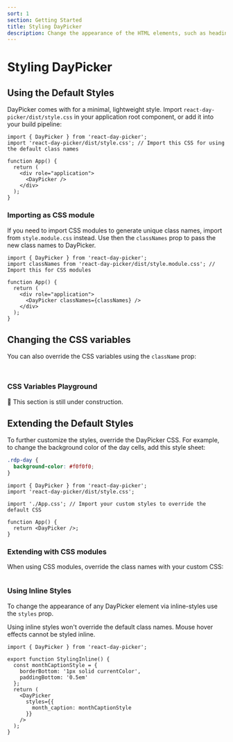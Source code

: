 ```yaml
---
sort: 1
section: Getting Started
title: Styling DayPicker
description: Change the appearance of the HTML elements, such as headings, grid cells and buttons.
---
```


# Styling DayPicker

## Using the Default Styles

DayPicker comes with for a minimal, lightweight style. Import
`react-day-picker/dist/style.css` in your application root component, or add it
into your build pipeline:

```tsx showLineNumbers filename="App.tsx" {2}
import { DayPicker } from 'react-day-picker';
import 'react-day-picker/dist/style.css'; // Import this CSS for using the default class names

function App() {
  return (
    <div role="application">
      <DayPicker />
    </div>
  );
}
```

### Importing as CSS module

If you need to import CSS modules to generate unique class names, import from `style.module.css`
instead. Use then the `classNames` prop to pass the new class names to DayPicker.

```tsx showLineNumbers filename="App.tsx" {2,7} showLineNumbers
import { DayPicker } from 'react-day-picker';
import classNames from 'react-day-picker/dist/style.module.css'; // Import this for CSS modules

function App() {
  return (
    <div role="application">
      <DayPicker classNames={classNames} />
    </div>
  );
}
```

## Changing the CSS variables

You can also override the CSS variables using the `className` prop:

```tsx example fileName="styles/css-variables.module.css"

```

```tsx example fileName="CssVariables.tsx"

```

### CSS Variables Playground

🚧 This section is still under construction.

## Extending the Default Styles

To further customize the styles, override the DayPicker CSS. For example, to
change the background color of the day cells, add this style sheet:

```css showLineNumbers filename="App.css"
.rdp-day {
  background-color: #f0f0f0;
}
```

```tsx filename="App.tsx" {4}
import { DayPicker } from 'react-day-picker';
import 'react-day-picker/dist/style.css';

import './App.css'; // Import your custom styles to override the default CSS

function App() {
  return <DayPicker />;
}
```

### Extending with CSS modules

When using CSS modules, override the class names with your custom CSS:

```css example fileName="styles/styling-css-modules.module.css"

```

### Using Inline Styles

To change the appearance of any DayPicker element via inline-styles use the
`styles` prop.

Using inline styles won't override the default class names. Mouse hover effects
cannot be styled inline.

```tsx example fileName="StylingInline.tsx"
import { DayPicker } from 'react-day-picker';

export function StylingInline() {
  const monthCaptionStyle = {
    borderBottom: '1px solid currentColor',
    paddingBottom: '0.5em'
  };
  return (
    <DayPicker
      styles={{
        month_caption: monthCaptionStyle
      }}
    />
  );
}
```
